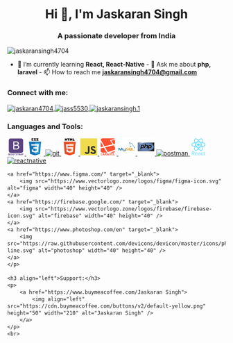 <h1 align="center">Hi 👋, I'm Jaskaran Singh</h1>
<h3 align="center">A passionate developer from India</h3>

<p align="left">
    <img src="https://komarev.com/ghpvc/?username=jaskaransingh4704&label=Profile%20views&color=0e75b6&style=flat" alt="jaskaransingh4704" />
</p>

- 🌱 I’m currently learning **React, React-Native** - 💬 Ask me about **php, laravel** - 📫 How to reach me **jaskaransingh4704@gmail.com**

<h3 align="left">Connect with me:</h3>
<p align="left">
    <a href="https://twitter.com/jaskaran4704" target="blank">
        <img align="center" src="https://cdn.jsdelivr.net/npm/simple-icons@3.0.1/icons/twitter.svg" alt="jaskaran4704" height="30" width="40" />
    </a>
    <a href="https://fb.com/jass5530" target="blank">
        <img align="center" src="https://cdn.jsdelivr.net/npm/simple-icons@3.0.1/icons/facebook.svg" alt="jass5530" height="30" width="40" />
    </a>
    <a href="https://instagram.com/jaskaransingh.1" target="blank">
        <img align="center" src="https://cdn.jsdelivr.net/npm/simple-icons@3.0.1/icons/instagram.svg" alt="jaskaransingh.1" height="30" width="40" />
    </a>
</p>

<h3 align="left">Languages and Tools:</h3>
<p align="left">
    <a href="https://getbootstrap.com" target="_blank">
        <img src="https://raw.githubusercontent.com/devicons/devicon/master/icons/bootstrap/bootstrap-plain-wordmark.svg" alt="bootstrap" width="40" height="40" />
    </a>
    <a href="https://www.w3schools.com/css/" target="_blank">
        <img src="https://raw.githubusercontent.com/devicons/devicon/master/icons/css3/css3-original-wordmark.svg" alt="css3" width="40" height="40" />
    </a>
    <a href="https://git-scm.com/" target="_blank">
        <img src="https://www.vectorlogo.zone/logos/git-scm/git-scm-icon.svg" alt="git" width="40" height="40" />
    </a>
    <a href="https://www.w3.org/html/" target="_blank">
        <img src="https://raw.githubusercontent.com/devicons/devicon/master/icons/html5/html5-original-wordmark.svg" alt="html5" width="40" height="40" />
    </a>
    <a href="https://developer.mozilla.org/en-US/docs/Web/JavaScript" target="_blank">
        <img src="https://raw.githubusercontent.com/devicons/devicon/master/icons/javascript/javascript-original.svg" alt="javascript" width="40" height="40" />
    </a>
    <a href="https://laravel.com/" target="_blank">
        <img src="https://raw.githubusercontent.com/devicons/devicon/master/icons/laravel/laravel-plain-wordmark.svg" alt="laravel" width="40" height="40" />
    </a>
    <a href="https://www.mysql.com/" target="_blank">
        <img src="https://raw.githubusercontent.com/devicons/devicon/master/icons/mysql/mysql-original-wordmark.svg" alt="mysql" width="40" height="40" />
    </a>
    <a href="https://www.php.net" target="_blank">
        <img src="https://raw.githubusercontent.com/devicons/devicon/master/icons/php/php-original.svg" alt="php" width="40" height="40" />
    </a>
    <a href="https://postman.com" target="_blank">
        <img src="https://www.vectorlogo.zone/logos/getpostman/getpostman-icon.svg" alt="postman" width="40" height="40" />
    </a>
    <a href="https://reactjs.org/" target="_blank">
        <img src="https://raw.githubusercontent.com/devicons/devicon/master/icons/react/react-original-wordmark.svg" alt="react" width="40" height="40" />
    </a>
    <a href="https://reactnative.dev/" target="_blank">
        <img src="https://reactnative.dev/img/header_logo.svg" alt="reactnative" width="40" height="40" />
    </a>

    <a href="https://www.figma.com/" target="_blank">
        <img src="https://www.vectorlogo.zone/logos/figma/figma-icon.svg" alt="figma" width="40" height="40" />
    </a>
    <a href="https://firebase.google.com/" target="_blank">
        <img src="https://www.vectorlogo.zone/logos/firebase/firebase-icon.svg" alt="firebase" width="40" height="40" />
    </a>
    <a href="https://www.photoshop.com/en" target="_blank">
        <img src="https://raw.githubusercontent.com/devicons/devicon/master/icons/photoshop/photoshop-line.svg" alt="photoshop" width="40" height="40" />
    </a>
    </p>

    <h3 align="left">Support:</h3>
    <p>
        <a href="https://www.buymeacoffee.com/Jaskaran Singh">
            <img align="left" src="https://cdn.buymeacoffee.com/buttons/v2/default-yellow.png" height="50" width="210" alt="Jaskaran Singh" />
        </a>
    </p>
    <br>
